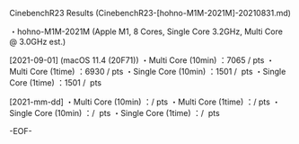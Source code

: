 CinebenchR23 Results (CinebenchR23-[hohno-M1M-2021M]-20210831.md)

・hohno-M1M-2021M (Apple M1, 8 Cores, Single Core 3.2GHz, Multi Core @ 3.0GHz est.)

[2021-09-01] (macOS 11.4 (20F71))
・Multi Core (10min) 	：7065 /  pts
・Multi Core (1time)	：6930 /  pts
・Single Core (10min)	：1501 /  pts
・Single Core (1time)	：1501 /  pts

[2021-mm-dd]
・Multi Core (10min) 	：/  pts
・Multi Core (1time)	：/  pts
・Single Core (10min)	：/  pts
・Single Core (1time)	：/  pts

-EOF-
